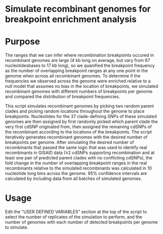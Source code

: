 
# Simulate recombinant genomes for breakpoint enrichment analysis

# Purpose
The ranges that we can infer where recombination breakpoints occured in recombinant genomes are large (4 kb long on average, but vary from 67 nucleotidesbases to 17 kb long), so we quanified the breakpoint frequency as the number of overlapping breakpoint ranges at any one point in the genome when across all recombinant genomes. To determine if the frequencies we observed across the genome were enriched relative to a null model that assumes no bias in the location of breakpoints, we simulated recombinant genomes with different numbers of breakpoints per genome and compared the distribution of breakpoint frequencies.

This script simulates recombinant genomes by picking two random parent clades and picking random locations throughout the genome to place breakpoints. Nucleotides for the 37 clade-defining SNPs of these simulated genomes are then assigned by first randomly picked which parent clade the very first cdSNP originated from, then assigned the remaining cdSNPs of the recombinant according to the locations of the breakpoints. The script iteratively generates recombinant genomes with the desired number of breakpoints per genome. After simulating the desired number of recombinants that passed the same logic that was used to identify  real recombinants in GISAID data (≥2 cdSNPs supporting recombination and at least one pair of predicted parent clades with no conflicting cdSNPs), the fold change in the number of overlapping breakpoint ranges in the real recombinants relative to the simulated recombinants was calculated in 10 nucleotide long bins across the genome. 95% confidence intervals are calculated by including data from all batches of simulated genomes. 

# Usage
Edit the "USER DEFINED VARIABLES" section at the top of the script to select the number of replicates of the simulation to perform, and the number of genomes with each number of detected breakpoints per genome to simulate.


